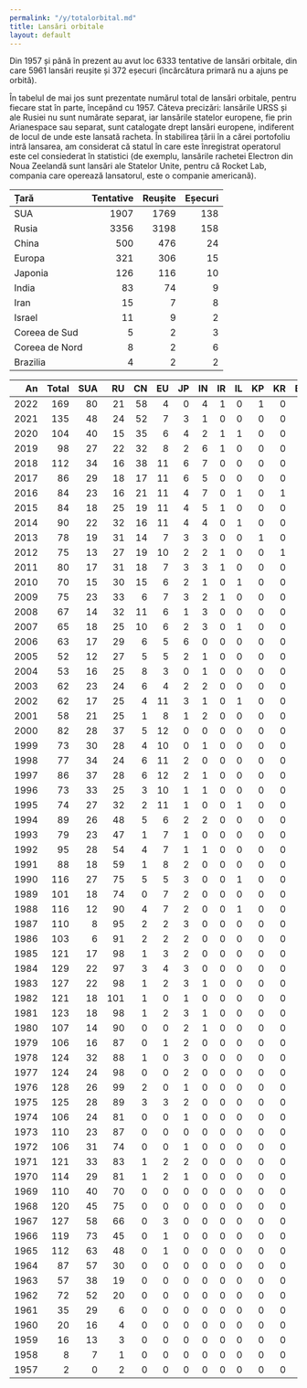 ```yaml
---
permalink: "/y/totalorbital.md"
title: Lansări orbitale
layout: default
---
```


Din 1957 și până în prezent au avut loc 6333 tentative de lansări orbitale, din care 5961 lansări reușite și 372 eșecuri (încărcătura primară nu a ajuns pe orbită).

În tabelul de mai jos sunt prezentate numărul total de lansări orbitale, pentru fiecare stat în parte, începând cu 1957. Câteva precizări: lansările URSS și ale Rusiei nu sunt numărate separat, iar lansările statelor europene, fie prin Arianespace sau separat, sunt catalogate drept lansări europene, indiferent de locul de unde este lansată racheta. În stabilirea țării în a cărei portofoliu intră lansarea, am considerat că statul în care este înregistrat operatorul este cel consiederat în statistici (de exemplu, lansările rachetei Electron din Noua Zeelandă sunt lansări ale Statelor Unite, pentru că Rocket Lab, compania care operează lansatorul, este o companie americană).

| Țară           |   Tentative |   Reușite |   Eșecuri |
|:---------------|------------:|----------:|----------:|
| SUA            |        1907 |      1769 |       138 |
| Rusia          |        3356 |      3198 |       158 |
| China          |         500 |       476 |        24 |
| Europa         |         321 |       306 |        15 |
| Japonia        |         126 |       116 |        10 |
| India          |          83 |        74 |         9 |
| Iran           |          15 |         7 |         8 |
| Israel         |          11 |         9 |         2 |
| Coreea de Sud  |           5 |         2 |         3 |
| Coreea de Nord |           8 |         2 |         6 |
| Brazilia       |           4 |         2 |         2 |Tabel cu numărul de lansări orbitale reușit din fiecare stat, pentru fiecare an în parte

|   An |   Total |   SUA |   RU |   CN |   EU |   JP |   IN |   IR |   IL |   KP |   KR |   BR |
|-----:|--------:|------:|-----:|-----:|-----:|-----:|-----:|-----:|-----:|-----:|-----:|-----:|
| 2022 |     169 |    80 |   21 |   58 |    4 |    0 |    4 |    1 |    0 |    1 |    0 |    0 |
| 2021 |     135 |    48 |   24 |   52 |    7 |    3 |    1 |    0 |    0 |    0 |    0 |    0 |
| 2020 |     104 |    40 |   15 |   35 |    6 |    4 |    2 |    1 |    1 |    0 |    0 |    0 |
| 2019 |      98 |    27 |   22 |   32 |    8 |    2 |    6 |    1 |    0 |    0 |    0 |    0 |
| 2018 |     112 |    34 |   16 |   38 |   11 |    6 |    7 |    0 |    0 |    0 |    0 |    0 |
| 2017 |      86 |    29 |   18 |   17 |   11 |    6 |    5 |    0 |    0 |    0 |    0 |    0 |
| 2016 |      84 |    23 |   16 |   21 |   11 |    4 |    7 |    0 |    1 |    0 |    1 |    0 |
| 2015 |      84 |    18 |   25 |   19 |   11 |    4 |    5 |    1 |    0 |    0 |    0 |    1 |
| 2014 |      90 |    22 |   32 |   16 |   11 |    4 |    4 |    0 |    1 |    0 |    0 |    0 |
| 2013 |      78 |    19 |   31 |   14 |    7 |    3 |    3 |    0 |    0 |    1 |    0 |    0 |
| 2012 |      75 |    13 |   27 |   19 |   10 |    2 |    2 |    1 |    0 |    0 |    1 |    0 |
| 2011 |      80 |    17 |   31 |   18 |    7 |    3 |    3 |    1 |    0 |    0 |    0 |    0 |
| 2010 |      70 |    15 |   30 |   15 |    6 |    2 |    1 |    0 |    1 |    0 |    0 |    0 |
| 2009 |      75 |    23 |   33 |    6 |    7 |    3 |    2 |    1 |    0 |    0 |    0 |    0 |
| 2008 |      67 |    14 |   32 |   11 |    6 |    1 |    3 |    0 |    0 |    0 |    0 |    0 |
| 2007 |      65 |    18 |   25 |   10 |    6 |    2 |    3 |    0 |    1 |    0 |    0 |    0 |
| 2006 |      63 |    17 |   29 |    6 |    5 |    6 |    0 |    0 |    0 |    0 |    0 |    0 |
| 2005 |      52 |    12 |   27 |    5 |    5 |    2 |    1 |    0 |    0 |    0 |    0 |    0 |
| 2004 |      53 |    16 |   25 |    8 |    3 |    0 |    1 |    0 |    0 |    0 |    0 |    0 |
| 2003 |      62 |    23 |   24 |    6 |    4 |    2 |    2 |    0 |    0 |    0 |    0 |    1 |
| 2002 |      62 |    17 |   25 |    4 |   11 |    3 |    1 |    0 |    1 |    0 |    0 |    0 |
| 2001 |      58 |    21 |   25 |    1 |    8 |    1 |    2 |    0 |    0 |    0 |    0 |    0 |
| 2000 |      82 |    28 |   37 |    5 |   12 |    0 |    0 |    0 |    0 |    0 |    0 |    0 |
| 1999 |      73 |    30 |   28 |    4 |   10 |    0 |    1 |    0 |    0 |    0 |    0 |    0 |
| 1998 |      77 |    34 |   24 |    6 |   11 |    2 |    0 |    0 |    0 |    0 |    0 |    0 |
| 1997 |      86 |    37 |   28 |    6 |   12 |    2 |    1 |    0 |    0 |    0 |    0 |    0 |
| 1996 |      73 |    33 |   25 |    3 |   10 |    1 |    1 |    0 |    0 |    0 |    0 |    0 |
| 1995 |      74 |    27 |   32 |    2 |   11 |    1 |    0 |    0 |    1 |    0 |    0 |    0 |
| 1994 |      89 |    26 |   48 |    5 |    6 |    2 |    2 |    0 |    0 |    0 |    0 |    0 |
| 1993 |      79 |    23 |   47 |    1 |    7 |    1 |    0 |    0 |    0 |    0 |    0 |    0 |
| 1992 |      95 |    28 |   54 |    4 |    7 |    1 |    1 |    0 |    0 |    0 |    0 |    0 |
| 1991 |      88 |    18 |   59 |    1 |    8 |    2 |    0 |    0 |    0 |    0 |    0 |    0 |
| 1990 |     116 |    27 |   75 |    5 |    5 |    3 |    0 |    0 |    1 |    0 |    0 |    0 |
| 1989 |     101 |    18 |   74 |    0 |    7 |    2 |    0 |    0 |    0 |    0 |    0 |    0 |
| 1988 |     116 |    12 |   90 |    4 |    7 |    2 |    0 |    0 |    1 |    0 |    0 |    0 |
| 1987 |     110 |     8 |   95 |    2 |    2 |    3 |    0 |    0 |    0 |    0 |    0 |    0 |
| 1986 |     103 |     6 |   91 |    2 |    2 |    2 |    0 |    0 |    0 |    0 |    0 |    0 |
| 1985 |     121 |    17 |   98 |    1 |    3 |    2 |    0 |    0 |    0 |    0 |    0 |    0 |
| 1984 |     129 |    22 |   97 |    3 |    4 |    3 |    0 |    0 |    0 |    0 |    0 |    0 |
| 1983 |     127 |    22 |   98 |    1 |    2 |    3 |    1 |    0 |    0 |    0 |    0 |    0 |
| 1982 |     121 |    18 |  101 |    1 |    0 |    1 |    0 |    0 |    0 |    0 |    0 |    0 |
| 1981 |     123 |    18 |   98 |    1 |    2 |    3 |    1 |    0 |    0 |    0 |    0 |    0 |
| 1980 |     107 |    14 |   90 |    0 |    0 |    2 |    1 |    0 |    0 |    0 |    0 |    0 |
| 1979 |     106 |    16 |   87 |    0 |    1 |    2 |    0 |    0 |    0 |    0 |    0 |    0 |
| 1978 |     124 |    32 |   88 |    1 |    0 |    3 |    0 |    0 |    0 |    0 |    0 |    0 |
| 1977 |     124 |    24 |   98 |    0 |    0 |    2 |    0 |    0 |    0 |    0 |    0 |    0 |
| 1976 |     128 |    26 |   99 |    2 |    0 |    1 |    0 |    0 |    0 |    0 |    0 |    0 |
| 1975 |     125 |    28 |   89 |    3 |    3 |    2 |    0 |    0 |    0 |    0 |    0 |    0 |
| 1974 |     106 |    24 |   81 |    0 |    0 |    1 |    0 |    0 |    0 |    0 |    0 |    0 |
| 1973 |     110 |    23 |   87 |    0 |    0 |    0 |    0 |    0 |    0 |    0 |    0 |    0 |
| 1972 |     106 |    31 |   74 |    0 |    0 |    1 |    0 |    0 |    0 |    0 |    0 |    0 |
| 1971 |     121 |    33 |   83 |    1 |    2 |    2 |    0 |    0 |    0 |    0 |    0 |    0 |
| 1970 |     114 |    29 |   81 |    1 |    2 |    1 |    0 |    0 |    0 |    0 |    0 |    0 |
| 1969 |     110 |    40 |   70 |    0 |    0 |    0 |    0 |    0 |    0 |    0 |    0 |    0 |
| 1968 |     120 |    45 |   75 |    0 |    0 |    0 |    0 |    0 |    0 |    0 |    0 |    0 |
| 1967 |     127 |    58 |   66 |    0 |    3 |    0 |    0 |    0 |    0 |    0 |    0 |    0 |
| 1966 |     119 |    73 |   45 |    0 |    1 |    0 |    0 |    0 |    0 |    0 |    0 |    0 |
| 1965 |     112 |    63 |   48 |    0 |    1 |    0 |    0 |    0 |    0 |    0 |    0 |    0 |
| 1964 |      87 |    57 |   30 |    0 |    0 |    0 |    0 |    0 |    0 |    0 |    0 |    0 |
| 1963 |      57 |    38 |   19 |    0 |    0 |    0 |    0 |    0 |    0 |    0 |    0 |    0 |
| 1962 |      72 |    52 |   20 |    0 |    0 |    0 |    0 |    0 |    0 |    0 |    0 |    0 |
| 1961 |      35 |    29 |    6 |    0 |    0 |    0 |    0 |    0 |    0 |    0 |    0 |    0 |
| 1960 |      20 |    16 |    4 |    0 |    0 |    0 |    0 |    0 |    0 |    0 |    0 |    0 |
| 1959 |      16 |    13 |    3 |    0 |    0 |    0 |    0 |    0 |    0 |    0 |    0 |    0 |
| 1958 |       8 |     7 |    1 |    0 |    0 |    0 |    0 |    0 |    0 |    0 |    0 |    0 |
| 1957 |       2 |     0 |    2 |    0 |    0 |    0 |    0 |    0 |    0 |    0 |    0 |    0 |